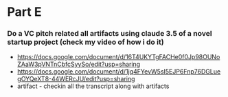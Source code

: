 # Part E
### Do a VC pitch related all artifacts using claude 3.5  of a novel startup project (check my video of how i do it)
- https://docs.google.com/document/d/16T4UKYTgFACHe0f0Jp98OUNoZAaW3pVNTnCbfcSyySo/edit?usp=sharing 
- https://docs.google.com/document/d/1jq4FYevW5sI5EJP6Fnp76DGLuegOYQeXT8-44WERcJU/edit?usp=sharing
- artifact - checkin all the transcript along with artifacts

